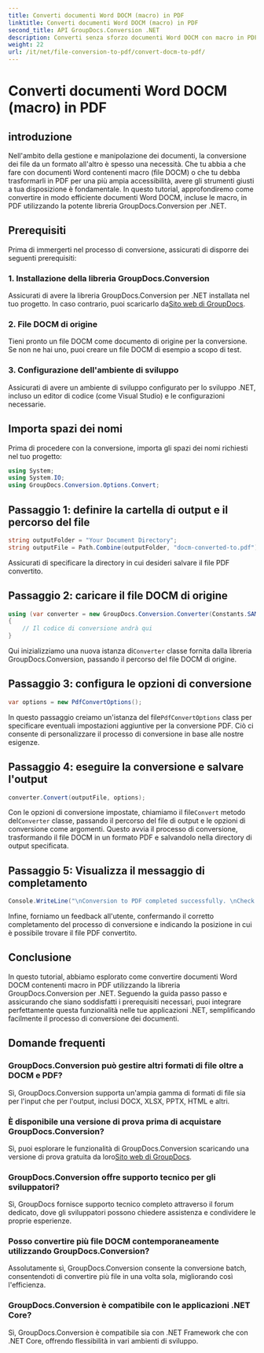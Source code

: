 ```yaml
---
title: Converti documenti Word DOCM (macro) in PDF
linktitle: Converti documenti Word DOCM (macro) in PDF
second_title: API GroupDocs.Conversion .NET
description: Converti senza sforzo documenti Word DOCM con macro in PDF utilizzando GroupDocs.Conversion per .NET. Semplifica il processo di gestione dei documenti.
weight: 22
url: /it/net/file-conversion-to-pdf/convert-docm-to-pdf/
---
```


# Converti documenti Word DOCM (macro) in PDF

## introduzione
Nell'ambito della gestione e manipolazione dei documenti, la conversione dei file da un formato all'altro è spesso una necessità. Che tu abbia a che fare con documenti Word contenenti macro (file DOCM) o che tu debba trasformarli in PDF per una più ampia accessibilità, avere gli strumenti giusti a tua disposizione è fondamentale. In questo tutorial, approfondiremo come convertire in modo efficiente documenti Word DOCM, incluse le macro, in PDF utilizzando la potente libreria GroupDocs.Conversion per .NET.
## Prerequisiti
Prima di immergerti nel processo di conversione, assicurati di disporre dei seguenti prerequisiti:
### 1. Installazione della libreria GroupDocs.Conversion
 Assicurati di avere la libreria GroupDocs.Conversion per .NET installata nel tuo progetto. In caso contrario, puoi scaricarlo da[Sito web di GroupDocs](https://releases.groupdocs.com/conversion/net/).
### 2. File DOCM di origine
Tieni pronto un file DOCM come documento di origine per la conversione. Se non ne hai uno, puoi creare un file DOCM di esempio a scopo di test.
### 3. Configurazione dell'ambiente di sviluppo
Assicurati di avere un ambiente di sviluppo configurato per lo sviluppo .NET, incluso un editor di codice (come Visual Studio) e le configurazioni necessarie.

## Importa spazi dei nomi
Prima di procedere con la conversione, importa gli spazi dei nomi richiesti nel tuo progetto:
```csharp
using System;
using System.IO;
using GroupDocs.Conversion.Options.Convert;
```
## Passaggio 1: definire la cartella di output e il percorso del file
```csharp
string outputFolder = "Your Document Directory";
string outputFile = Path.Combine(outputFolder, "docm-converted-to.pdf");
```
Assicurati di specificare la directory in cui desideri salvare il file PDF convertito.
## Passaggio 2: caricare il file DOCM di origine
```csharp
using (var converter = new GroupDocs.Conversion.Converter(Constants.SAMPLE_DOCM))
{
    // Il codice di conversione andrà qui
}
```
 Qui inizializziamo una nuova istanza di`Converter` classe fornita dalla libreria GroupDocs.Conversion, passando il percorso del file DOCM di origine.
## Passaggio 3: configura le opzioni di conversione
```csharp
var options = new PdfConvertOptions();
```
 In questo passaggio creiamo un'istanza del file`PdfConvertOptions` class per specificare eventuali impostazioni aggiuntive per la conversione PDF. Ciò ci consente di personalizzare il processo di conversione in base alle nostre esigenze.
## Passaggio 4: eseguire la conversione e salvare l'output
```csharp
converter.Convert(outputFile, options);
```
 Con le opzioni di conversione impostate, chiamiamo il file`Convert` metodo del`Converter` classe, passando il percorso del file di output e le opzioni di conversione come argomenti. Questo avvia il processo di conversione, trasformando il file DOCM in un formato PDF e salvandolo nella directory di output specificata.
## Passaggio 5: Visualizza il messaggio di completamento
```csharp
Console.WriteLine("\nConversion to PDF completed successfully. \nCheck output in {0}", outputFolder);
```
Infine, forniamo un feedback all'utente, confermando il corretto completamento del processo di conversione e indicando la posizione in cui è possibile trovare il file PDF convertito.

## Conclusione
In questo tutorial, abbiamo esplorato come convertire documenti Word DOCM contenenti macro in PDF utilizzando la libreria GroupDocs.Conversion per .NET. Seguendo la guida passo passo e assicurando che siano soddisfatti i prerequisiti necessari, puoi integrare perfettamente questa funzionalità nelle tue applicazioni .NET, semplificando facilmente il processo di conversione dei documenti.
## Domande frequenti
### GroupDocs.Conversion può gestire altri formati di file oltre a DOCM e PDF?
Sì, GroupDocs.Conversion supporta un'ampia gamma di formati di file sia per l'input che per l'output, inclusi DOCX, XLSX, PPTX, HTML e altri.
### È disponibile una versione di prova prima di acquistare GroupDocs.Conversion?
 Sì, puoi esplorare le funzionalità di GroupDocs.Conversion scaricando una versione di prova gratuita da loro[Sito web di GroupDocs](https://releases.groupdocs.com/).
### GroupDocs.Conversion offre supporto tecnico per gli sviluppatori?
Sì, GroupDocs fornisce supporto tecnico completo attraverso il forum dedicato, dove gli sviluppatori possono chiedere assistenza e condividere le proprie esperienze.
### Posso convertire più file DOCM contemporaneamente utilizzando GroupDocs.Conversion?
Assolutamente sì, GroupDocs.Conversion consente la conversione batch, consentendoti di convertire più file in una volta sola, migliorando così l'efficienza.
### GroupDocs.Conversion è compatibile con le applicazioni .NET Core?
Sì, GroupDocs.Conversion è compatibile sia con .NET Framework che con .NET Core, offrendo flessibilità in vari ambienti di sviluppo.